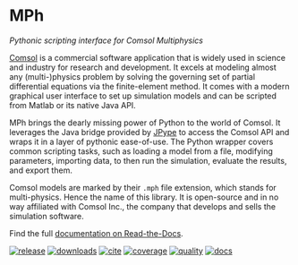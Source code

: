 ﻿# MPh
*Pythonic scripting interface for Comsol Multiphysics*

[Comsol][comsol] is a commercial software application that is widely
used in science and industry for research and development. It excels
at modeling almost any (multi-)physics problem by solving the governing
set of partial differential equations via the finite-element method.
It comes with a modern graphical user interface to set up simulation
models and can be scripted from Matlab or its native Java API.

MPh brings the dearly missing power of Python to the world of Comsol.
It leverages the Java bridge provided by [JPype][jpype] to access the
Comsol API and wraps it in a layer of pythonic ease-of-use. The Python
wrapper covers common scripting tasks, such as loading a model from a
file, modifying parameters, importing data, to then run the simulation,
evaluate the results, and export them.

Comsol models are marked by their `.mph` file extension, which stands
for multi-physics. Hence the name of this library. It is open-source
and in no way affiliated with Comsol Inc., the company that develops
and sells the simulation software.

Find the full [documentation on Read-the-Docs][docs].

[comsol]: https://www.comsol.com
[jpype]:  https://github.com/jpype-project/jpype
[docs]:   https://mph.readthedocs.io

[![release](
    https://img.shields.io/pypi/v/mph.svg?label=release)](
    https://pypi.python.org/pypi/mph)
[![downloads](
    https://img.shields.io/pypi/dm/MPh)](
    https://pepy.tech/project/mph)
[![cite](
    https://zenodo.org/badge/264718959.svg)](
    https://zenodo.org/badge/latestdoi/264718959)
[![coverage](
    https://img.shields.io/codecov/c/github/MPh-py/MPh?token=02ZZ8ZJH3M)](
    https://codecov.io/gh/MPh-py/MPh)
[![quality](
    https://img.shields.io/lgtm/grade/python/github/MPh-py/MPh?label=quality)](
    https://lgtm.com/projects/g/MPh-py/MPh)
[![docs](
    https://readthedocs.org/projects/mph/badge/?version=latest)](
    https://mph.readthedocs.io/en/latest)
